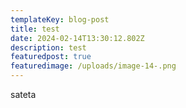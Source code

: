 ```yaml
---
templateKey: blog-post
title: test
date: 2024-02-14T13:30:12.802Z
description: test
featuredpost: true
featuredimage: /uploads/image-14-.png
---
```

sateta
